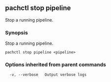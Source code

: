 ## pachctl stop pipeline

Stop a running pipeline.

### Synopsis


Stop a running pipeline.

```
pachctl stop pipeline <pipeline>
```

### Options inherited from parent commands

```
  -v, --verbose   Output verbose logs
```


